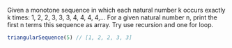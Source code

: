Given a monotone sequence in which each natural number k occurs exactly k times:
1, 2, 2, 3, 3, 3, 4, 4, 4, 4,...
For a given natural number n, print the first n terms this sequence as array.
Try use recursion and one for loop.
```js
triangularSequence(5) // [1, 2, 2, 3, 3]
```
